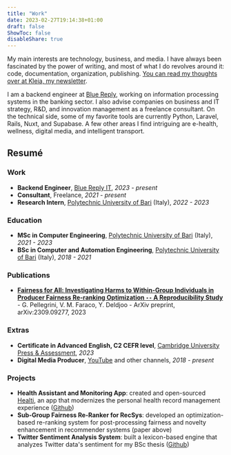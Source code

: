 ```yaml
---
title: "Work"
date: 2023-02-27T19:14:38+01:00
draft: false
ShowToc: false
disableShare: true
---
```


My main interests are technology, business, and media. I have always been fascinated by the power of writing, and most of what I do revolves around it: code, documentation, organization, publishing. [You can read my thoughts over at Kleia, my newsletter](https://kleia.substack.com).

I am a backend engineer at [Blue Reply](https://www.reply.com/blue-reply/it/), working on information processing systems in the banking sector. I also advise companies on business and IT strategy, R&D, and innovation management as a freelance consultant. On the technical side, some of my favorite tools are currently Python, Laravel, Rails, Nuxt, and Supabase. A few other areas I find intriguing are e-health, wellness, digital media, and intelligent transport.

## Resumé

### Work

- **Backend Engineer**, [Blue Reply IT](https://www.reply.com/blue-reply/it/), *2023 - present*
- **Consultant**, Freelance, *2021 - present*
- **Research Intern**, [Polytechnic University of Bari](https://www.poliba.it) (Italy), *2022 - 2023*

### Education

- **MSc in Computer Engineering**, [Polytechnic University of Bari](https://www.poliba.it) (Italy), *2021 - 2023*
- **BSc in Computer and Automation Engineering**, [Polytechnic University of Bari](https://www.poliba.it) (Italy), *2018 - 2021*

### Publications

- **[Fairness for All: Investigating Harms to Within-Group Individuals in Producer Fairness Re-ranking Optimization `--` A Reproducibility Study](https://doi.org/10.48550/arXiv.2309.09277)** - G. Pellegrini, V. M. Faraco, Y. Deldjoo - ArXiv preprint, arXiv:2309.09277, 2023

### Extras

- **Certificate in Advanced English, C2 CEFR level**, [Cambridge University Press & Assessment](https://www.cambridge.org/), *2023*
- **Digital Media Producer**, [YouTube](https://youtube.com/@VittorioFaraco2) and other channels, *2018 - present*

### Projects

- **Health Assistant and Monitoring App**: created and open-sourced [Healti](/healti), an app that modernizes the personal health record management experience ([Github](https://github.com/vtfrc/healti))
- **Sub-Group Fairness Re-Ranker for RecSys**: developed an optimization-based re-ranking system for post-processing fairness and novelty enhancement in recommender systems (paper above)
- **Twitter Sentiment Analysis System**: built a lexicon-based engine that analyzes Twitter data's sentiment for my BSc thesis ([Github](https://github.com/vtfrc/twitter-sentiment-analysis))
